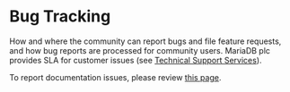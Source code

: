 # Bug Tracking

How and where the community can report bugs and file feature requests, and how bug reports are processed for community users. MariaDB plc provides SLA for customer issues (see [Technical Support Services](https://mariadb.com/services/technical-support-services)).

To report documentation issues, please review [this page](../../../about/readme/reporting-documentation-bugs.md).
